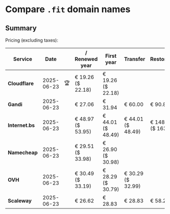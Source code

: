 # Compare `.fit` domain names

## Summary

Pricing (excluding taxes):

| Service | Date |  | / Renewed year | First year | Transfer | Restoration |
|--|--|--|--|--|--|--|
| **Cloudflare** | 2025-06-23 | 🏆 | € 19.26<br>($ 22.18) | € 19.26<br>($ 22.18) |  |  |
| **Gandi** | 2025-06-23 |  | € 27.06 | € 31.94 | € 60.00 | € 90.85 |
| **Internet.bs** | 2025-06-23 |  | € 48.97<br>($ 53.95) | € 44.01<br>($ 48.49) | € 44.01<br>($ 48.49) | € 148.82<br>($ 163.95) |
| **Namecheap** | 2025-06-23 |  | € 29.51<br>($ 33.98) | € 26.90<br>($ 30.98) |  |  |
| **OVH** | 2025-06-23 |  | € 30.49<br>($ 33.19) | € 28.29<br>($ 30.79) | € 30.29<br>($ 32.99) |  |
| **Scaleway** | 2025-06-23 |  | € 26.62 | € 28.83 | € 28.83 | € 58.26 |
